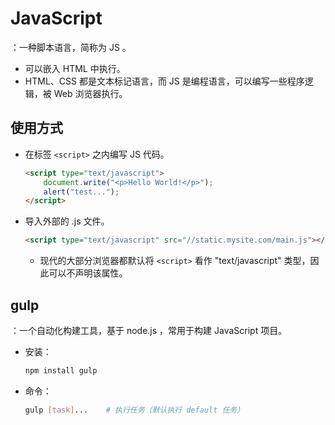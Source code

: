 # JavaScript

：一种脚本语言，简称为 JS 。
- 可以嵌入 HTML 中执行。
- HTML、CSS 都是文本标记语言，而 JS 是编程语言，可以编写一些程序逻辑，被 Web 浏览器执行。

## 使用方式

- 在标签 `<script>` 之内编写 JS 代码。
  ```html
  <script type="text/javascript">
      document.write("<p>Hello World!</p>");
      alert("test...");
  </script>
  ```

- 导入外部的 .js 文件。
  ```html
  <script type="text/javascript" src="//static.mysite.com/main.js"></script>
  ```
  - 现代的大部分浏览器都默认将 `<script>` 看作 "text/javascript" 类型，因此可以不声明该属性。

## gulp

：一个自动化构建工具，基于 node.js ，常用于构建 JavaScript 项目。
- 安装：
  ```sh
  npm install gulp
  ```
- 命令：
  ```sh
  gulp [task]...    # 执行任务（默认执行 default 任务）
  ```
